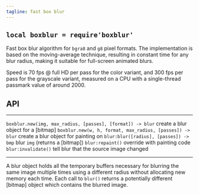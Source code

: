 ```yaml
---
tagline: fast box blur
---
```


## `local boxblur = require'boxblur'`

Fast box blur algorithm for `bgra8` and `g8` pixel formats.
The implementation is based on the moving-average technique, resulting in
constant time for any blur radius, making it suitable for full-screen
animated blurs.

Speed is 70 fps @ full HD per pass for the color variant, and 300 fps per
pass for the grayscale variant, measured on a CPU with a single-thread
passmark value of around 2000.

## API

------------------------------------------------------------ --------------------------------------------------
`boxblur.new(img, max_radius, [passes], [format]) -> blur`   create a blur object for a [bitmap]
`boxblur.new(w, h, format, max_radius, [passes]) -> blur`    create a blur object for painting on
`blur:blur([radius], [passes]) -> bmp`                       blur `img` (returns a [bitmap])
`blur:repaint()`                                             override with painting code
`blur:invalidate()`                                          tell blur that the source image changed
------------------------------------------------------------ --------------------------------------------------

A blur object holds all the temporary buffers necessary for blurring the same
image multiple times using a different radius without allocating new memory
each time. Each call to `blur()` returns a potentially different [bitmap]
object which contains the blurred image.

